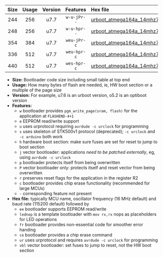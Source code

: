 |Size|Usage|Version|Features|Hex file|
|:-:|:-:|:-:|:-:|:--|
|244|256|u7.7|`w-u-jPr--`|[urboot_atmega164a_14mhz7456_115200bps_lednop_ur_vbl.hex](https://raw.githubusercontent.com/stefanrueger/urboot.hex/main/mcus/atmega164a/fcpu_14mhz7456/115200_bps/urboot_atmega164a_14mhz7456_115200bps_lednop_ur_vbl.hex)|
|248|256|u7.7|`w-u-hpr--`|[urboot_atmega164a_14mhz7456_115200bps_lednop_fr_ur.hex](https://raw.githubusercontent.com/stefanrueger/urboot.hex/main/mcus/atmega164a/fcpu_14mhz7456/115200_bps/urboot_atmega164a_14mhz7456_115200bps_lednop_fr_ur.hex)|
|354|384|u7.7|`weu-jPr-c`|[urboot_atmega164a_14mhz7456_115200bps_ee_lednop_fr_ce_ur_vbl.hex](https://raw.githubusercontent.com/stefanrueger/urboot.hex/main/mcus/atmega164a/fcpu_14mhz7456/115200_bps/urboot_atmega164a_14mhz7456_115200bps_ee_lednop_fr_ce_ur_vbl.hex)|
|336|512|u7.7|`weu-hpr-c`|[urboot_atmega164a_14mhz7456_115200bps_ee_lednop_fr_ce_ur.hex](https://raw.githubusercontent.com/stefanrueger/urboot.hex/main/mcus/atmega164a/fcpu_14mhz7456/115200_bps/urboot_atmega164a_14mhz7456_115200bps_ee_lednop_fr_ce_ur.hex)|
|440|512|u7.7|`wes-hpr-c`|[urboot_atmega164a_14mhz7456_115200bps_ee_lednop_fr_ce.hex](https://raw.githubusercontent.com/stefanrueger/urboot.hex/main/mcus/atmega164a/fcpu_14mhz7456/115200_bps/urboot_atmega164a_14mhz7456_115200bps_ee_lednop_fr_ce.hex)|

- **Size:** Bootloader code size including small table at top end
- **Usage:** How many bytes of flash are needed, ie, HW boot section or a multiple of the page size
- **Version:** For example, u7.6 is an urboot version, o5.2 is an optiboot version
- **Features:**
  + `w` bootloader provides `pgm_write_page(sram, flash)` for the application at `FLASHEND-4+1`
  + `e` EEPROM read/write support
  + `u` uses urprotocol requiring `avrdude -c urclock` for programming
  + `s` uses skeleton of STK500v1 protocol (deprecated); `-c urclock` and `-c arduino` both work
  + `h` hardware boot section: make sure fuses are set for reset to jump to boot section
  + `j` vector bootloader: applications *need to be patched externally*, eg, using `avrdude -c urclock`
  + `p` bootloader protects itself from being overwritten
  + `P` vector bootloader only: protects itself and reset vector from being overwritten
  + `r` preserves reset flags for the application in the register R2
  + `c` bootloader provides chip erase functionality (recommended for large MCUs)
  + `-` corresponding feature not present
- **Hex file:** typically MCU name, oscillator frequency (16 MHz default) and baud rate (115200 default) followed by
  + `ee` bootloader supports EEPROM read/write
  + `lednop` is a template bootloader with `mov rx,rx` nops as placeholders for LED operations
  + `fr` bootloader provides non-essential code for smoother error handing
  + `ce` bootloader provides a chip erase command
  + `ur` uses urprotocol and requires `avrdude -c urclock` for programming
  + `vbl` vector bootloader: set fuses to jump to reset, not the HW boot section
